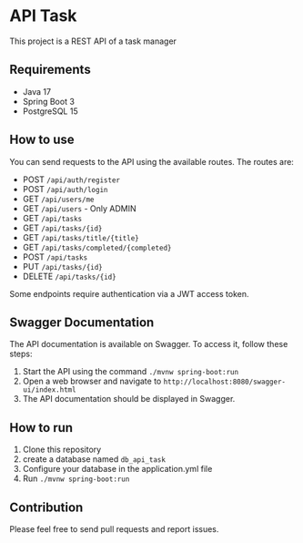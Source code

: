 # API Task

This project is a REST API of a task manager

## Requirements

- Java 17
- Spring Boot 3
- PostgreSQL 15

## How to use

You can send requests to the API using the available routes. The routes are:

- POST `/api/auth/register`
- POST `/api/auth/login`
- GET `/api/users/me`
- GET `/api/users` - Only ADMIN
- GET `/api/tasks`
- GET `/api/tasks/{id}`
- GET `/api/tasks/title/{title}`
- GET `/api/tasks/completed/{completed}`
- POST `/api/tasks`
- PUT `/api/tasks/{id}`
- DELETE `/api/tasks/{id}`

Some endpoints require authentication via a JWT access token.

## Swagger Documentation

The API documentation is available on Swagger. To access it, follow these steps:

1. Start the API using the command `./mvnw spring-boot:run`
2. Open a web browser and navigate to `http://localhost:8080/swagger-ui/index.html`
3. The API documentation should be displayed in Swagger.

## How to run

1. Clone this repository
2. create a database named `db_api_task`
3. Configure your database in the application.yml file
4. Run `./mvnw spring-boot:run`

## Contribution

Please feel free to send pull requests and report issues.
